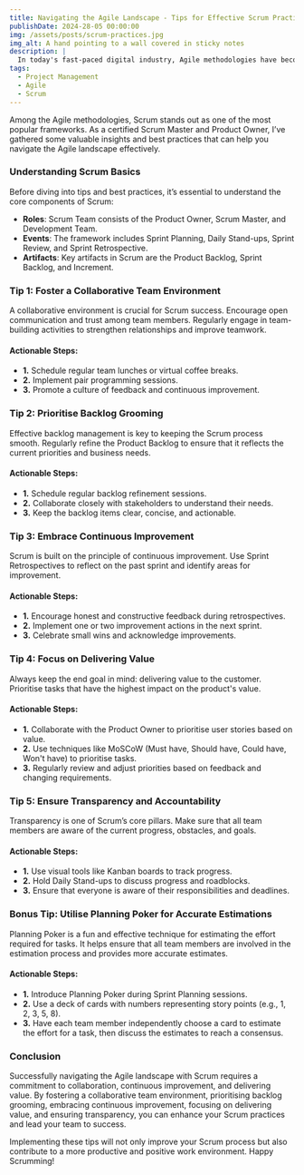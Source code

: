 ```yaml
---
title: Navigating the Agile Landscape - Tips for Effective Scrum Practices
publishDate: 2024-28-05 00:00:00
img: /assets/posts/scrum-practices.jpg
img_alt: A hand pointing to a wall covered in sticky notes
description: |
  In today's fast-paced digital industry, Agile methodologies have become the cornerstone of successful project management. 
tags:
  - Project Management
  - Agile
  - Scrum
---
```


Among the Agile methodologies, Scrum stands out as one of the most popular frameworks. As a certified Scrum Master and Product Owner, I’ve gathered some valuable insights and best practices that can help you navigate the Agile landscape effectively.

### Understanding Scrum Basics

Before diving into tips and best practices, it’s essential to understand the core components of Scrum:

- **Roles**: Scrum Team consists of the Product Owner, Scrum Master, and Development Team.
- **Events**: The framework includes Sprint Planning, Daily Stand-ups, Sprint Review, and Sprint Retrospective.
- **Artifacts**: Key artifacts in Scrum are the Product Backlog, Sprint Backlog, and Increment.

### Tip 1: Foster a Collaborative Team Environment

A collaborative environment is crucial for Scrum success. Encourage open communication and trust among team members. Regularly engage in team-building activities to strengthen relationships and improve teamwork.

#### Actionable Steps:
- **1.** Schedule regular team lunches or virtual coffee breaks.
- **2.** Implement pair programming sessions.
- **3.** Promote a culture of feedback and continuous improvement.

### Tip 2: Prioritise Backlog Grooming

Effective backlog management is key to keeping the Scrum process smooth. Regularly refine the Product Backlog to ensure that it reflects the current priorities and business needs.

#### Actionable Steps:
- **1.** Schedule regular backlog refinement sessions.
- **2.** Collaborate closely with stakeholders to understand their needs.
- **3.** Keep the backlog items clear, concise, and actionable.

### Tip 3: Embrace Continuous Improvement

Scrum is built on the principle of continuous improvement. Use Sprint Retrospectives to reflect on the past sprint and identify areas for improvement.

#### Actionable Steps:
- **1.** Encourage honest and constructive feedback during retrospectives.
- **2.** Implement one or two improvement actions in the next sprint.
- **3.** Celebrate small wins and acknowledge improvements.

### Tip 4: Focus on Delivering Value

Always keep the end goal in mind: delivering value to the customer. Prioritise tasks that have the highest impact on the product's value.

#### Actionable Steps:
- **1.** Collaborate with the Product Owner to prioritise user stories based on value.
- **2.** Use techniques like MoSCoW (Must have, Should have, Could have, Won't have) to prioritise tasks.
- **3.** Regularly review and adjust priorities based on feedback and changing requirements.

### Tip 5: Ensure Transparency and Accountability

Transparency is one of Scrum’s core pillars. Make sure that all team members are aware of the current progress, obstacles, and goals.

#### Actionable Steps:
- **1.** Use visual tools like Kanban boards to track progress.
- **2.** Hold Daily Stand-ups to discuss progress and roadblocks.
- **3.** Ensure that everyone is aware of their responsibilities and deadlines.

### Bonus Tip: Utilise Planning Poker for Accurate Estimations

Planning Poker is a fun and effective technique for estimating the effort required for tasks. It helps ensure that all team members are involved in the estimation process and provides more accurate estimates.

#### Actionable Steps:
- **1.** Introduce Planning Poker during Sprint Planning sessions.
- **2.** Use a deck of cards with numbers representing story points (e.g., 1, 2, 3, 5, 8).
- **3.** Have each team member independently choose a card to estimate the effort for a task, then discuss the estimates to reach a consensus.

### Conclusion

Successfully navigating the Agile landscape with Scrum requires a commitment to collaboration, continuous improvement, and delivering value. By fostering a collaborative team environment, prioritising backlog grooming, embracing continuous improvement, focusing on delivering value, and ensuring transparency, you can enhance your Scrum practices and lead your team to success.

Implementing these tips will not only improve your Scrum process but also contribute to a more productive and positive work environment. Happy Scrumming!